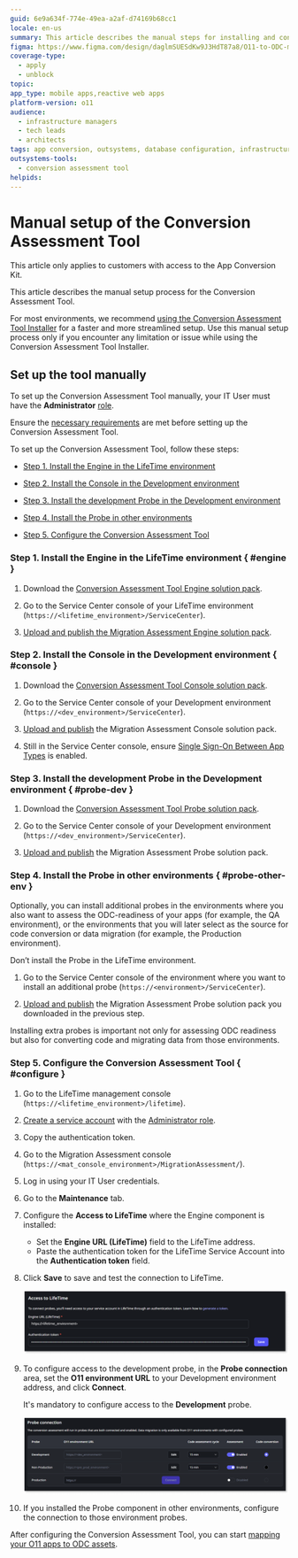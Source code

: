 ```yaml
---
guid: 6e9a634f-774e-49ea-a2af-d74169b68cc1
locale: en-us
summary: This article describes the manual steps for installing and configuring the Conversion Assessment Tool.
figma: https://www.figma.com/design/daglmSUESdKw9J3HdT87a8/O11-to-ODC-migration?node-id=2896-130
coverage-type:
  - apply
  - unblock
topic: 
app_type: mobile apps,reactive web apps
platform-version: o11
audience:
  - infrastructure managers
  - tech leads
  - architects
tags: app conversion, outsystems, database configuration, infrastructure management
outsystems-tools:
  - conversion assessment tool
helpids: 
---
```


# Manual setup of the Conversion Assessment Tool

<div class="info" markdown="1">

This article only applies to customers with access to the App Conversion Kit.

</div>

This article describes the manual setup process for the Conversion Assessment Tool.

<div class="info" markdown="1">

For most environments, we recommend [using the Conversion Assessment Tool Installer](setup-assessement-tool.md) for a faster and more streamlined setup. Use this manual setup process only if you encounter any limitation or issue while using the Conversion Assessment Tool Installer.

</div>

## Set up the tool manually

<div class="info" markdown="1">

To set up the Conversion Assessment Tool manually, your IT User must have the **Administrator** [role](../manage-platform-app-lifecycle/manage-it-teams/about-permission-levels.md#roles).

</div>

Ensure the [necessary requirements](setup-assessement-tool.md#prerequisites) are met before setting up the Conversion Assessment Tool.

To set up the Conversion Assessment Tool, follow these steps:

* [Step 1. Install the Engine in the LifeTime environment](#engine)

* [Step 2. Install the Console in the Development environment](#console)

* [Step 3. Install the development Probe in the Development environment](#probe-dev)

* [Step 4. Install the Probe in other environments](#probe-other-env)

* [Step 5. Configure the Conversion Assessment Tool](#configure)

### Step 1. Install the Engine in the LifeTime environment { #engine }

1. Download the [Conversion Assessment Tool Engine solution pack](resources/Migration_Assessment_Engine_v1_8_5_3.osp).

1. Go to the Service Center console of your LifeTime environment (`https://<lifetime_environment>/ServiceCenter`).

1. [Upload and publish the Migration Assessment Engine solution pack](https://success.outsystems.com/support/troubleshooting/application_lifecycle/deploy_applications_through_service_center/#step-2.upload-and-publish-the-solution-in-the-target-environment).

### Step 2. Install the Console in the Development environment { #console }

1. Download the [Conversion Assessment Tool Console solution pack](resources/Migration_Assessment_Console_v1_8_5_3.osp).

1. Go to the Service Center console of your Development environment (`https://<dev_environment>/ServiceCenter`).

1. [Upload and publish](https://success.outsystems.com/support/troubleshooting/application_lifecycle/deploy_applications_through_service_center/#step-2.upload-and-publish-the-solution-in-the-target-environment) the Migration Assessment Console solution pack.

1. Still in the Service Center console, ensure [Single Sign-On Between App Types](../security/configure-authentication.md) is enabled.

### Step 3. Install the development Probe in the Development environment { #probe-dev }

1. Download the [Conversion Assessment Tool Probe solution pack](resources/Migration_Assessment_Probe_v1_8_5_3.osp).

1. Go to the Service Center console of your Development environment (`https://<dev_environment>/ServiceCenter`).

1. [Upload and publish](https://success.outsystems.com/support/troubleshooting/application_lifecycle/deploy_applications_through_service_center/#step-2.upload-and-publish-the-solution-in-the-target-environment) the Migration Assessment Probe solution pack.

### Step 4. Install the Probe in other environments { #probe-other-env }

Optionally, you can install additional probes in the environments where you also want to assess the ODC-readiness of your apps (for example, the QA environment), or the environments that you will later select as the source for code conversion or data migration (for example, the Production environment).

<div class="warning" markdown="1">

Don’t install the Probe in the LifeTime environment.

</div>

1. Go to the Service Center console of the environment where you want to install an additional probe (`https://<environment>/ServiceCenter`).

1. [Upload and publish](https://success.outsystems.com/support/troubleshooting/application_lifecycle/deploy_applications_through_service_center/#step-2.upload-and-publish-the-solution-in-the-target-environment) the Migration Assessment Probe solution pack you downloaded in the previous step.

Installing extra probes is important not only for assessing ODC readiness but also for converting code and migrating data from those environments.

### Step 5. Configure the Conversion Assessment Tool { #configure }

1. Go to the LifeTime management console (`https://<lifetime_environment>/lifetime`).

1. [Create a service account](../ref/apis/lifetime-deployment/rest-api-authentication.md) with the [Administrator role](../manage-platform-app-lifecycle/manage-it-teams/about-permission-levels.md#roles).

1. Copy the authentication token.

1. Go to the Migration Assessment console (`https://<mat_console_environment>/MigrationAssessment/`).

1. Log in using your IT User credentials.

1. Go to the **Maintenance** tab.

1. Configure the **Access to LifeTime** where the Engine component is installed:

   * Set the **Engine URL (LifeTime)** field to the LifeTime address.
   * Paste the authentication token for the LifeTime Service Account into the **Authentication token** field.

1. Click **Save** to save and test the connection to LifeTime.

    ![Screenshot of the Conversion Assessment Tool configuration page for accessing LifeTime, showing fields for Engine URL and authentication token.](images/assessment-tool-setup-access-lt-at.png "Configure access to LifeTime in Conversion Assessment Tool")

1. To configure access to the development probe, in the **Probe connection** area, set the **O11 environment URL** to your Development environment address, and click **Connect**.

    <div class="info" markdown="1">

    It's mandatory to configure access to the **Development** probe.

    </div>

    ![Screenshot of the Conversion Assessment Tool configuration page for probe connections, showing the status and URLs for different environments.](images/assessment-tool-setup-probe-connection-at.png "Configure probes connection in Conversion Assessment Tool")

1. If you installed the Probe component in other environments, configure the connection to those environment probes.

After configuring the Conversion Assessment Tool, you can start [mapping your O11 apps to ODC assets](plan/plan-map-apps.md).
